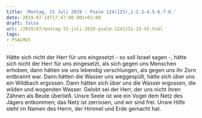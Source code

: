 ```yaml
---
title: 'Montag, 15 Juli 2019 : Psalm 124(123),1-2.3-4.5-6.7-8.'
date: 2019-07-14T17:47:00.001+02:00
draft: false
url: /2019/07/montag-15-juli-2019-psalm-1241231-23-45.html
tags: 
- PSALMUS
---
```


Hätte sich nicht der Herr für uns eingesetzt - so soll Israel sagen -, hätte sich nicht der Herr für uns eingesetzt, als sich gegen uns Menschen erhoben, dann hätten sie uns lebendig verschlungen, als gegen uns ihr Zorn entbrannt war. Dann hätten die Wasser uns weggespült, hätte sich über uns ein Wildbach ergossen. Dann hätten sich über uns die Wasser ergossen, die wilden und wogenden Wasser. Gelobt sei der Herr, der uns nicht ihren Zähnen als Beute überließ. Unsre Seele ist wie ein Vogel dem Netz des Jägers entkommen; das Netz ist zerrissen, und wir sind frei. Unsre Hilfe steht im Namen des Herrn, der Himmel und Erde gemacht hat.